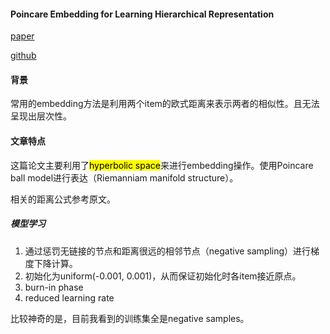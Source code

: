 #### Poincare Embedding for Learning Hierarchical Representation

[paper](7213-poincare-embeddings-for-learning-hierarchical-representations.pdf)

[github](https://github.com/facebookresearch/poincare-embeddings)

#### 背景
常用的embedding方法是利用两个item的欧式距离来表示两者的相似性。且无法呈现出层次性。

#### 文章特点
这篇论文主要利用了<mark>hyperbolic space</mark>来进行embedding操作。使用Poincare ball model进行表达（Riemanniam manifold structure）。

相关的距离公式参考原文。

##### 模型学习
1. 通过惩罚无链接的节点和距离很远的相邻节点（negative sampling）进行梯度下降计算。
2. 初始化为uniform(-0.001, 0.001)，从而保证初始化时各item接近原点。
3. burn-in phase
4. reduced learning rate

比较神奇的是，目前我看到的训练集全是negative samples。
